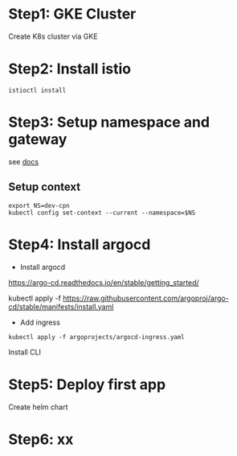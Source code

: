 # Step1: GKE Cluster

Create K8s cluster via GKE

# Step2: Install istio

```shell
istioctl install
```

# Step3: Setup namespace and gateway

see [docs](argoprojects/Readme.md)

## Setup context

```shell
export NS=dev-cpn
kubectl config set-context --current --namespace=$NS
```

# Step4: Install argocd

- Install argocd

https://argo-cd.readthedocs.io/en/stable/getting_started/

kubectl apply -f https://raw.githubusercontent.com/argoproj/argo-cd/stable/manifests/install.yaml


- Add ingress

```shell
kubectl apply -f argoprojects/argocd-ingress.yaml
```

Install CLI

# Step5: Deploy first app

Create helm chart

# Step6: xx
